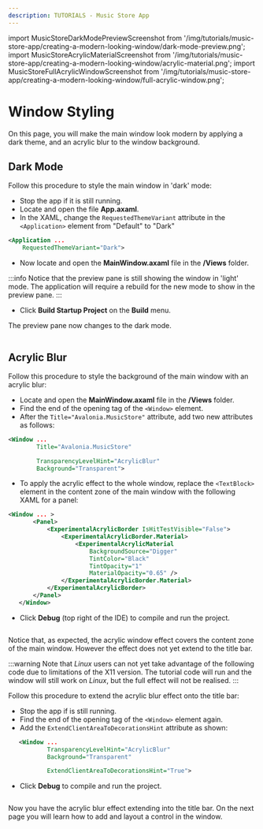 ```yaml
---
description: TUTORIALS - Music Store App
---
```


import MusicStoreDarkModePreviewScreenshot from '/img/tutorials/music-store-app/creating-a-modern-looking-window/dark-mode-preview.png';
import MusicStoreAcrylicMaterialScreenshot from '/img/tutorials/music-store-app/creating-a-modern-looking-window/acrylic-material.png';
import MusicStoreFullAcrylicWindowScreenshot from '/img/tutorials/music-store-app/creating-a-modern-looking-window/full-acrylic-window.png';

# Window Styling

On this page, you will make the main window look modern by applying a dark theme, and an acrylic blur to the window background.

## Dark Mode

Follow this procedure to style the main window in 'dark' mode:

- Stop the app if it is still running.
- Locate and open the file **App.axaml**.
- In the XAML, change the `RequestedThemeVariant` attribute in the `<Application>` element from "Default" to "Dark"

```xml
<Application ...
    RequestedThemeVariant="Dark">
```

- Now locate and open the **MainWindow.axaml** file in the **/Views** folder.

:::info 
Notice that the preview pane is still showing the window in 'light' mode. The application will require a rebuild for the new mode to show in the preview pane. 
:::

- Click **Build Startup Project** on the **Build** menu.

The preview pane now changes to the dark mode.

<p><img className="image-medium-zoom" src={MusicStoreDarkModePreviewScreenshot} alt="" /></p>

## Acrylic Blur

Follow this procedure to style the background of the main window with an acrylic blur:

- Locate and open the **MainWindow.axaml** file in the **/Views** folder.
- Find the end of the opening tag of the `<Window>` element.
- After the `Title="Avalonia.MusicStore"` attribute, add two new attributes as follows:

```xml
<Window ...
        Title="Avalonia.MusicStore"

        TransparencyLevelHint="AcrylicBlur"
        Background="Transparent">
```

- To apply the acrylic effect to the whole window, replace the `<TextBlock>` element in the content zone of the main window with the following XAML for a panel:

```xml
<Window ... >
       <Panel>
           <ExperimentalAcrylicBorder IsHitTestVisible="False">
               <ExperimentalAcrylicBorder.Material>
                   <ExperimentalAcrylicMaterial
                       BackgroundSource="Digger"
                       TintColor="Black"
                       TintOpacity="1"
                       MaterialOpacity="0.65" />
               </ExperimentalAcrylicBorder.Material>
           </ExperimentalAcrylicBorder>
       </Panel>
   </Window>
```

- Click **Debug** (top right of the IDE) to compile and run the project.

<p><img className="image-medium-zoom" src={MusicStoreAcrylicMaterialScreenshot} alt="" /></p>

Notice that, as expected, the acrylic window effect covers the content zone of the main window. However the effect does not yet extend to the title bar.

:::warning
Note that _Linux_ users can not yet take advantage of the following code due to limitations of the X11 version. The tutorial code will run and the window will still work on _Linux_, but the full effect will not be realised.
:::

Follow this procedure to extend the acrylic blur effect onto the title bar:

- Stop the app if is still running.
- Find the end of the opening tag of the `<Window>` element again.
- Add the `ExtendClientAreaToDecorationsHint` attribute as shown:

```xml
   <Window ...
           TransparencyLevelHint="AcrylicBlur"
           Background="Transparent"

           ExtendClientAreaToDecorationsHint="True">
```

- Click **Debug** to compile and run the project.

<p><img className="image-medium-zoom" src={MusicStoreFullAcrylicWindowScreenshot} alt="" /></p>

Now you have the acrylic blur effect extending into the title bar. On the next page you will learn how to add and layout a control in the window.
